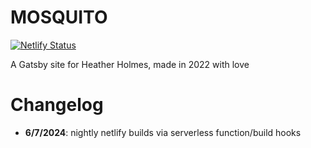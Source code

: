 # MOSQUITO

[![Netlify Status](https://api.netlify.com/api/v1/badges/582049bf-c173-4d1f-a566-cd8189baa509/deploy-status)](https://app.netlify.com/sites/nervous-goodall-2a57ec/deploys)

A Gatsby site for Heather Holmes, made in 2022 with love

# Changelog

- **6/7/2024**: nightly netlify builds via serverless function/build hooks

